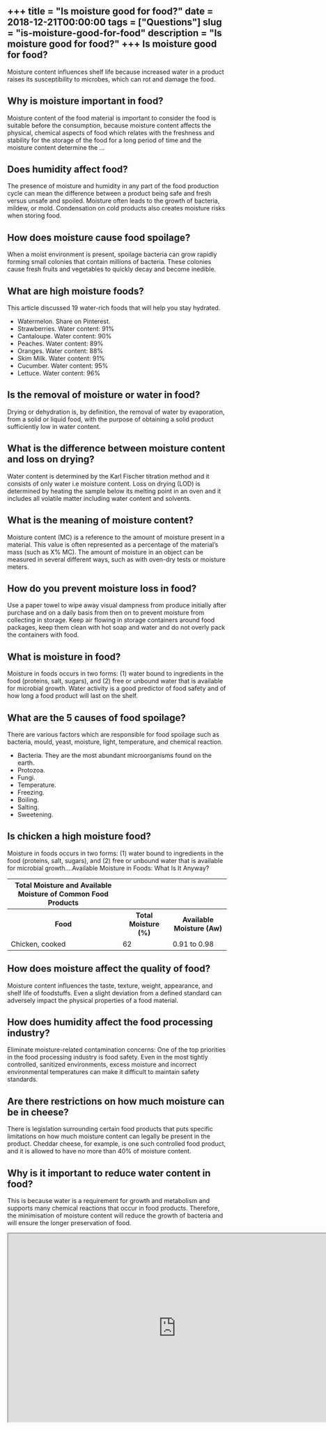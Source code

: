 +++
title = "Is moisture good for food?"
date = 2018-12-21T00:00:00
tags = ["Questions"]
slug = "is-moisture-good-for-food"
description = "Is moisture good for food?"
+++
Is moisture good for food?
--------------------------

Moisture content influences shelf life because increased water in a product raises its susceptibility to microbes, which can rot and damage the food.

Why is moisture important in food?
----------------------------------

Moisture content of the food material is important to consider the food is suitable before the consumption, because moisture content affects the physical, chemical aspects of food which relates with the freshness and stability for the storage of the food for a long period of time and the moisture content determine the …

Does humidity affect food?
--------------------------

The presence of moisture and humidity in any part of the food production cycle can mean the difference between a product being safe and fresh versus unsafe and spoiled. Moisture often leads to the growth of bacteria, mildew, or mold. Condensation on cold products also creates moisture risks when storing food.

How does moisture cause food spoilage?
--------------------------------------

When a moist environment is present, spoilage bacteria can grow rapidly forming small colonies that contain millions of bacteria. These colonies cause fresh fruits and vegetables to quickly decay and become inedible.

What are high moisture foods?
-----------------------------

This article discussed 19 water-rich foods that will help you stay hydrated.

- Watermelon. Share on Pinterest.
- Strawberries. Water content: 91%
- Cantaloupe. Water content: 90%
- Peaches. Water content: 89%
- Oranges. Water content: 88%
- Skim Milk. Water content: 91%
- Cucumber. Water content: 95%
- Lettuce. Water content: 96%

Is the removal of moisture or water in food?
--------------------------------------------

Drying or dehydration is, by definition, the removal of water by evaporation, from a solid or liquid food, with the purpose of obtaining a solid product sufficiently low in water content.

What is the difference between moisture content and loss on drying?
-------------------------------------------------------------------

Water content is determined by the Karl Fischer titration method and it consists of only water i.e moisture content. Loss on drying (LOD) is determined by heating the sample below its melting point in an oven and it includes all volatile matter including water content and solvents.

What is the meaning of moisture content?
----------------------------------------

Moisture content (MC) is a reference to the amount of moisture present in a material. This value is often represented as a percentage of the material’s mass (such as X% MC). The amount of moisture in an object can be measured in several different ways, such as with oven-dry tests or moisture meters.

How do you prevent moisture loss in food?
-----------------------------------------

Use a paper towel to wipe away visual dampness from produce initially after purchase and on a daily basis from then on to prevent moisture from collecting in storage. Keep air flowing in storage containers around food packages, keep them clean with hot soap and water and do not overly pack the containers with food.

What is moisture in food?
-------------------------

Moisture in foods occurs in two forms: (1) water bound to ingredients in the food (proteins, salt, sugars), and (2) free or unbound water that is available for microbial growth. Water activity is a good predictor of food safety and of how long a food product will last on the shelf.

What are the 5 causes of food spoilage?
---------------------------------------

There are various factors which are responsible for food spoilage such as bacteria, mould, yeast, moisture, light, temperature, and chemical reaction.

- Bacteria. They are the most abundant microorganisms found on the earth.
- Protozoa.
- Fungi.
- Temperature.
- Freezing.
- Boiling.
- Salting.
- Sweetening.

Is chicken a high moisture food?
--------------------------------

Moisture in foods occurs in two forms: (1) water bound to ingredients in the food (proteins, salt, sugars), and (2) free or unbound water that is available for microbial growth….Available Moisture in Foods: What Is It Anyway?

<table><tr><th>Total Moisture and Available Moisture of Common Food Products</th></tr><tr><th>Food</th><th>Total Moisture (%)</th><th>Available Moisture (Aw)</th></tr><tr><td>Chicken, cooked</td><td>62</td><td>0.91 to 0.98</td></tr></table>

How does moisture affect the quality of food?
---------------------------------------------

Moisture content influences the taste, texture, weight, appearance, and shelf life of foodstuffs. Even a slight deviation from a defined standard can adversely impact the physical properties of a food material.

How does humidity affect the food processing industry?
------------------------------------------------------

Eliminate moisture-related contamination concerns: One of the top priorities in the food processing industry is food safety. Even in the most tightly controlled, sanitized environments, excess moisture and incorrect environmental temperatures can make it difficult to maintain safety standards.

Are there restrictions on how much moisture can be in cheese?
-------------------------------------------------------------

There is legislation surrounding certain food products that puts specific limitations on how much moisture content can legally be present in the product. Cheddar cheese, for example, is one such controlled food product, and it is allowed to have no more than 40% of moisture content.

Why is it important to reduce water content in food?
----------------------------------------------------

This is because water is a requirement for growth and metabolism and supports many chemical reactions that occur in food products. Therefore, the minimisation of moisture content will reduce the growth of bacteria and will ensure the longer preservation of food.

<iframe allow="accelerometer; autoplay; clipboard-write; encrypted-media; gyroscope; picture-in-picture" allowfullscreen="" class="__youtube_prefs__  epyt-is-override  no-lazyload" data-no-lazy="1" data-origheight="433" data-origwidth="770" data-skipgform_ajax_framebjll="" height="433" id="_ytid_64696" loading="lazy" src="https://www.youtube.com/embed/dPQCG_nYQPc?enablejsapi=1&autoplay=0&cc_load_policy=0&cc_lang_pref=&iv_load_policy=1&loop=0&modestbranding=0&rel=1&fs=1&playsinline=0&autohide=2&theme=dark&color=red&controls=1&" title="YouTube player" width="770"></iframe>